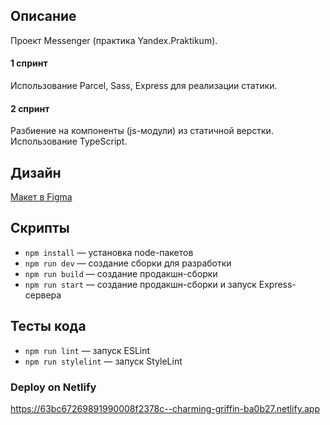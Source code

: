 ## Описание

Проект Messenger (практика Yandex.Praktikum).

#### 1 спринт
Использование Parcel, Sass, Express для реализации статики.

#### 2 спринт
Разбиение на компоненты (js-модули) из статичной верстки. Использование TypeScript.

## Дизайн

[Макет в Figma](https://www.figma.com/file/RyCIabsvFXGjxt9MkMcJdj/Messenger-Yandex.Praktikum)

## Скрипты

- `npm install` — установка node-пакетов
- `npm run dev` — создание сборки для разработки
- `npm run build` — создание продакшн-сборки
- `npm run start` — создание продакшн-сборки и запуск Express-сервера

## Тесты кода

- `npm run lint` — запуск ESLint
- `npm run stylelint` — запуск StyleLint

### Deploy on Netlify

https://63bc67269891990008f2378c--charming-griffin-ba0b27.netlify.app
